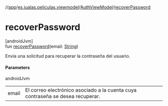 //[app](../../../index.md)/[es.jualas.peliculas.viewmodel](../index.md)/[AuthViewModel](index.md)/[recoverPassword](recover-password.md)

# recoverPassword

[androidJvm]\
fun [recoverPassword](recover-password.md)(email: [String](https://kotlinlang.org/api/latest/jvm/stdlib/kotlin-stdlib/kotlin/-string/index.html))

Envía una solicitud para recuperar la contraseña del usuario.

#### Parameters

androidJvm

| | |
|---|---|
| email | El correo electrónico asociado a la cuenta cuya contraseña se desea recuperar. |
